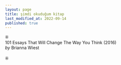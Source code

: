 ```yaml
---
layout: page  
title: şimdi okuduğum kitap  
last_modified_at: 2022-09-14
published: true  
---
```

 
⁜  
101 Essays That Will Change The Way You Think (2016)  
<i>by</i> Brianna Wiest  
<br />
⁜ 


 
